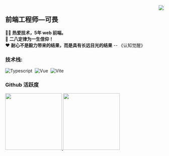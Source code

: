 <img align="right" src="https://count.getloli.com/get/@:coveychen95?theme=rule34">

## 前端工程师—可畏

🧑‍💼 **热爱技术，5年 web 前端。**  
🚩 **二八定律为一生信仰！**  
❤️ **耐心不是毅力带来的结果，而是具有长远目光的结果** -- 《认知觉醒》

### **技术栈:**

![Typescript](https://img.shields.io/badge/-Typescript-05122A?style=flat&logo=Typescript)&nbsp;
![Vue](https://img.shields.io/badge/-Vue-05122A?style=flat&logo=Vue)&nbsp;
![Vite](https://img.shields.io/badge/-Vite-05122A?style=flat&logo=Vite)&nbsp;

### Github 活跃度

<p align="left">
<a href="https://github.com/coveychen95">
  <img height="180em" src="https://github-readme-stats.vercel.app/api?username=coveychen95&show_icons=true&theme=vue&show_icons=true&include_all_commits=true&count_private=true"/>
  <img height="180em" src="https://github-readme-stats.vercel.app/api/top-langs/?username=coveychen95&theme=vue&langs_count=6&layout=compact&langs_count=8&theme=algolia"/>
</a>
</p>
